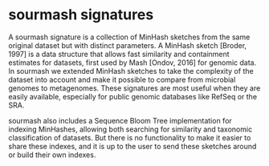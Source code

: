 # sourmash signatures

A sourmash signature is a collection of MinHash sketches from the same original
dataset but with distinct parameters. A MinHash sketch [Broder, 1997] is a data
structure that allows fast similarity and containment estimates for datasets,
first used by Mash [Ondov, 2016] for genomic data. In sourmash we extended
MinHash sketches to take the complexity of the dataset into account and make it
possible to compare from microbial genomes to metagenomes. These signatures are
most useful when they are easily available, especially for public genomic
databases like RefSeq or the SRA.

sourmash also includes a Sequence Bloom Tree implementation for indexing
MinHashes, allowing both searching for similarity and taxonomic classification
of datasets. But there is no functionality to make it easier to share these
indexes, and it is up to the user to send these sketches around or build their
own indexes.
